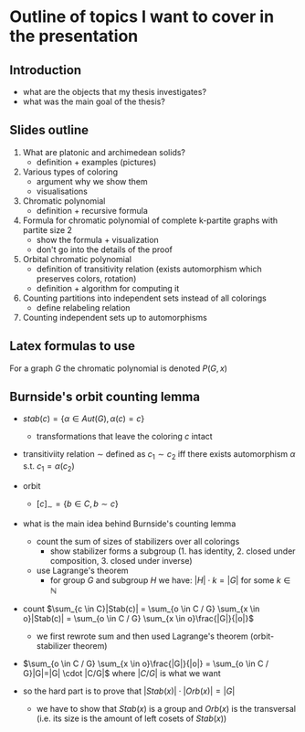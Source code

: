 # Outline of topics I want to cover in the presentation

## Introduction

- what are the objects that my thesis investigates?
- what was the main goal of the thesis?

## Slides outline

1. What are platonic and archimedean solids?
   - definition + examples (pictures)
2. Various types of coloring
   - argument why we show them
   - visualisations
3. Chromatic polynomial
   -  definition + recursive formula
4. Formula for chromatic polynomial of complete k-partite graphs with partite size 2
   - show the formula + visualization
   - don't go into the details of the proof
5. Orbital chromatic polynomial
   - definition of transitivity relation (exists automorphism which preserves colors, rotation)
   - definition + algorithm for computing it
6. Counting partitions into independent sets instead of all colorings
   - define relabeling relation
7. Counting independent sets up to automorphisms

## Latex formulas to use

For a graph $G$ the chromatic polynomial is denoted $P(G,x)$

## Burnside's orbit counting lemma

- $stab(c) = \{ \alpha \in Aut(G) , \alpha(c) = c\}$
  - transformations that leave the coloring $c$ intact

- transitiviity relation $\sim$ defined as $c_1 \sim c_2$ iff there exists automorphism $\alpha$ s.t. $c_1 = \alpha(c_2)$

- orbit
  - $[c]_\sim = \{b \in C, b \sim c\}$

- what is the main idea behind Burnside's counting lemma
  - count the sum of sizes of stabilizers over all colorings
    - show stabilizer forms a subgroup (1. has identity, 2. closed under composition, 3. closed under inverse)
  - use Lagrange's theorem
    - for group $G$ and subgroup $H$ we have: $|H| \cdot k = |G|$ for some $k \in \mathbb{N}$

- count $\sum_{c \in C}|Stab(c)| = \sum_{o \in C / G} \sum_{x \in o}|Stab(c)| = \sum_{o \in C / G} \sum_{x \in o}\frac{|G|}{|o|}$
  - we first rewrote sum and then used Lagrange's theorem (orbit-stabilizer theorem)
- $\sum_{o \in C / G} \sum_{x \in o}\frac{|G|}{|o|} = \sum_{o \in C / G}|G|=|G| \cdot |C/G|$ where $|C/G|$ is what we want

- so the hard part is to prove that $|Stab(x)| \cdot |Orb(x)| = |G|$
  - we have to show that $Stab(x)$ is a group and $Orb(x)$ is the transversal (i.e. its size is the amount of left cosets of $Stab(x)$)